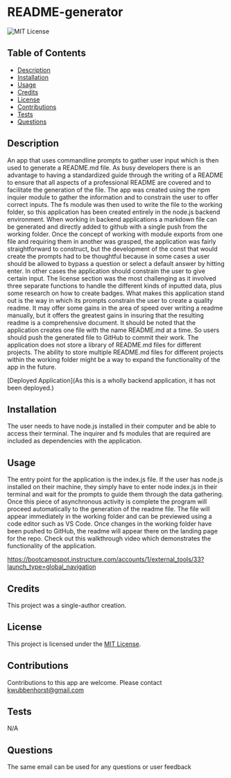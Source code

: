 # README-generator

![MIT License](https://img.shields.io/badge/MIT-License-blue)

## Table of Contents
- [Description](#description)
- [Installation](#installation)
- [Usage](#usage)
- [Credits](#credits)
- [License](#license)
- [Contributions](#contributions)
- [Tests](#tests)
- [Questions](#questions)

## Description
An app that uses commandline prompts to gather user input which is then used to generate a README.md file. As busy developers there is an advantage to having a standardized guide through the writing of a README to ensure that all aspects of a professional README are covered and to facilitate the generation of the file.  The app was created using the npm inquier module to gather the information and to constrain the user to offer correct inputs. The fs module was then used to write the file to the working folder, so this application has been created entirely in the node.js backend environment. When working in backend applications a markdown file can be generated and directly added to github with a single push from the working folder. Once the concept of working with module exports from one file and requiring them in another was grasped, the application was fairly straightforward to construct, but the development of the const that would create the prompts had to be thoughtful because in some cases a user should be allowed to bypass a question or select a default answer by hitting enter. In other cases the application should constrain the user to give certain input. The license section was the most challenging as it involved three separate functions to handle the different kinds of inputted data, plus some research on how to create badges. What makes this application stand out is the way in which its prompts constrain the user to create a quality readme. It may offer some gains in the area of speed over writing a readme manually, but it offers the greatest gains in insuring that the resulting readme is a comprehensive document.  It should be noted that the application creates one file with the name README.md at a time. So users should push the generated file to GitHub to commit their work.  The application does not store a library of README.md files for different projects.  The ability to store multiple README.md files for different projects within the working folder might be a way to expand the functionality of the app in the future. 

[Deployed Application](As this is a wholly backend application, it has not been deployed.)

## Installation
The user needs to have node.js installed in their computer and be able to access their terminal. The inquirer and fs modules that are required are included as dependencies with the application.

## Usage
The entry point for the application is the index.js file. If the user has node.js installed on their machine, they simply have to enter node index.js in their terminal and wait for the prompts to guide them through the data gathering. Once this piece of asynchronous activity is complete the program will proceed automatically to the generation of the readme file. The file will appear immediately in the working folder and can be previewed using a code editor such as VS Code.  Once changes in the working folder have been pushed to GitHub, the readme will appear there on the landing page for the repo.  Check out this walkthrough video which demonstrates the functionality of the application.

https://bootcampspot.instructure.com/accounts/1/external_tools/33?launch_type=global_navigation

## Credits
This project was a single-author creation.


## License
This project is licensed under the [MIT License](./LICENSE-MIT).

## Contributions
Contributions to this app are welcome.  Please contact kwubbenhorst@gmail.com

## Tests
N/A

## Questions
The same email can be used for any questions or user feedback
